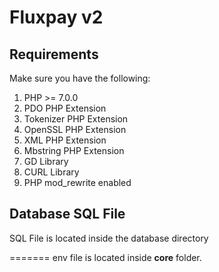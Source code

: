 

# Fluxpay v2

## Requirements

Make sure you have the following:
		<ol>
			<li>PHP >= 7.0.0</li>
			<li>PDO PHP Extension</li>
			<li>Tokenizer PHP Extension</li>
			<li>OpenSSL PHP Extension</li>
			<li>XML PHP Extension</li>
			<li>Mbstring PHP Extension</li>
			<li>GD Library</li>
			<li>CURL Library</li>
			<li>PHP mod_rewrite enabled</li>
		</ol> 

## Database SQL File
SQL File is located inside the database directory

=======
env file is located inside <b>core</b> folder.
